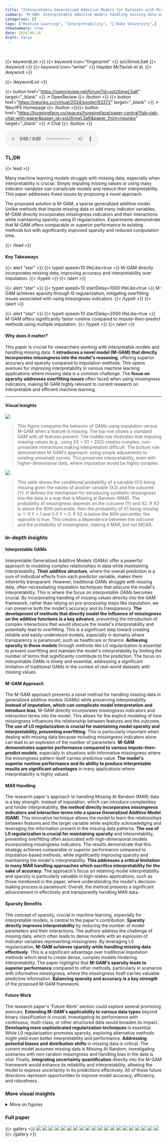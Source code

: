 ```yaml
---
title: "Interpretable Generalized Additive Models for Datasets with Missing Values"
summary: "M-GAM: Interpretable additive models handling missing data with superior accuracy & sparsity!"
categories: []
tags: ["Machine Learning", "Interpretability", "🏢 Duke University",]
showSummary: true
date: 2024-09-26
draft: false
---
```


<br>

{{< keywordList >}}
{{< keyword icon="fingerprint" >}} soUXmwL5aK {{< /keyword >}}
{{< keyword icon="writer" >}} Hayden McTavish et el. {{< /keyword >}}
 
{{< /keywordList >}}

{{< button href="https://openreview.net/forum?id=soUXmwL5aK" target="_blank" >}}
↗ OpenReview
{{< /button >}}
{{< button href="https://neurips.cc/virtual/2024/poster/93372" target="_blank" >}}
↗ NeurIPS Homepage
{{< /button >}}{{< button href="https://huggingface.co/spaces/huggingface/paper-central?tab=tab-chat-with-paper&paper_id=soUXmwL5aK&paper_from=neurips" target="_blank" >}}
↗ Chat
{{< /button >}}



<audio controls>
    <source src="https://ai-paper-reviewer.com/soUXmwL5aK/podcast.wav" type="audio/wav">
    Your browser does not support the audio element.
</audio>


### TL;DR


{{< lead >}}

Many machine learning models struggle with missing data, especially when interpretability is crucial.  Simply imputing missing values or using many indicator variables can complicate models and reduce their interpretability. This paper addresses these issues by proposing a novel approach.  

The proposed solution is M-GAM, a sparse generalized additive model. Unlike methods that impute missing data or add many indicator variables, M-GAM directly incorporates missingness indicators and their interactions while maintaining sparsity using l0 regularization.  Experiments demonstrate that M-GAM offers comparable or superior performance to existing methods but with significantly improved sparsity and reduced computation time.

{{< /lead >}}


#### Key Takeaways

{{< alert "star" >}}
{{< typeit speed=10 lifeLike=true >}} M-GAM directly incorporates missing data, improving accuracy and interpretability over imputation. {{< /typeit >}}
{{< /alert >}}

{{< alert "star" >}}
{{< typeit speed=10 startDelay=1000 lifeLike=true >}} M-GAM achieves sparsity through l0 regularization, mitigating overfitting issues associated with using missingness indicators. {{< /typeit >}}
{{< /alert >}}

{{< alert "star" >}}
{{< typeit speed=10 startDelay=2000 lifeLike=true >}} M-GAM offers significantly faster runtime compared to impute-then-predict methods using multiple imputation. {{< /typeit >}}
{{< /alert >}}

#### Why does it matter?
This paper is crucial for researchers working with interpretable models and handling missing data.  It **introduces a novel model (M-GAM) that directly incorporates missingness into the model's reasoning**, offering superior accuracy and sparsity compared to imputation methods. This opens avenues for improving interpretability in various machine learning applications where missing data is a common challenge.  The **focus on sparsity addresses overfitting issues** often faced when using missingness indicators, making M-GAM highly relevant to current research on interpretable and efficient machine learning.

------
#### Visual Insights



![](https://ai-paper-reviewer.com/soUXmwL5aK/figures_1_1.jpg)

> This figure compares the behavior of GAMs using imputation versus M-GAM when a feature is missing.  The top row shows a standard GAM with all features present. The middle row illustrates that imputing missing values (e.g., using X3 = X1 + 2X2) creates complex, non-univariate interactions making interpretation difficult. The bottom row demonstrates M-GAM's approach: using simple adjustments to existing univariate curves. This preserves interpretability, even with higher-dimensional data, where imputation would be highly complex.





![](https://ai-paper-reviewer.com/soUXmwL5aK/tables_22_1.jpg)

> This table shows the conditional probability of a variable (X1) being missing given the values of another variable (X2) and the outcome (Y).  It defines the mechanism for introducing synthetic missingness into the data in a way that is Missing at Random (MAR). The probability of missingness depends on the outcome (Y) and X2.  If X2 is above the 60th percentile, then the probability of X1 being missing is 'r' if Y = 1 and 0 if Y = 0. If X2 is below the 60th percentile, the opposite is true. This creates a dependence between the outcome and the probability of missingness, making it MAR, but not MCAR.





### In-depth insights


#### Interpretable GAMs
Interpretable Generalized Additive Models (GAMs) offer a powerful approach to modeling complex relationships in data while maintaining interpretability.  **Their additive structure**, where the overall prediction is a sum of individual effects from each predictor variable, makes them inherently transparent.  However, traditional GAMs struggle with missing data, often necessitating imputation techniques that obscure the model's interpretability.  This is where the focus on *interpretable GAMs* becomes crucial. By incorporating handling of missing values directly into the GAM framework, rather than relying on pre-processing steps like imputation, we can preserve both the model's accuracy and its transparency.  **The development of methods that directly model the influence of missingness on the additive functions is a key advance**, preventing the introduction of complex interactions that would obscure the model's interpretability and potentially lead to overfitting.   This is a significant step toward creating reliable and easily-understood models, especially in domains where transparency is paramount, such as healthcare or finance.  **Achieving sparsity in these models** through methods like L0 regularization is essential to prevent overfitting and maintain the model's interpretability by limiting the number of terms that significantly contribute to the prediction. The focus on interpretable GAMs is timely and essential, addressing a significant limitation of traditional GAMs in the context of real-world datasets with missing values.

#### M-GAM Approach
The M-GAM approach presents a novel method for handling missing data in generalized additive models (GAMs) while preserving interpretability.  **Instead of imputation, which can complicate model interpretation and introduce bias**, M-GAM directly incorporates missingness indicators and interaction terms into the model. This allows for the explicit modeling of how missingness influences the relationship between features and the outcome.  **The use of L0 regularization is crucial for maintaining model sparsity and interpretability, preventing overfitting**. This is particularly important when dealing with missing data because including missingness indicators alone can lead to an explosion of the number of parameters.  **M-GAM demonstrates superior performance compared to various impute-then-predict models**, especially in situations with informative missingness where the missingness pattern itself carries predictive value.  **The model's superior runtime performance and its ability to produce interpretable results are significant advantages** in many applications where interpretability is highly valued.

#### MAR Handling
The research paper's approach to handling Missing At Random (MAR) data is a key strength.  Instead of imputation, which can introduce complexities and hinder interpretability, **the method directly incorporates missingness indicators and interaction terms into a sparse Generalized Additive Model (GAM)**. This innovative technique allows the model to learn the relationships between features and the target variable while explicitly acknowledging and leveraging the information present in the missing data patterns.  **The use of L0 regularization is crucial for maintaining sparsity** and interpretability, preventing overfitting often associated with high-dimensional models incorporating missingness indicators.  The results demonstrate that this strategy achieves comparable or superior performance compared to imputation-based methods, while significantly improving sparsity and maintaining the model's interpretability.  **This addresses a critical limitation in many MAR handling approaches which sacrifice interpretability for the sake of accuracy.** The approach's focus on retaining model interpretability and sparsity is particularly valuable in high-stakes applications, such as those mentioned in the paper, where understanding the model's decision-making process is paramount. Overall, the method presents a significant advancement in effectively and transparently handling MAR data.

#### Sparsity Benefits
The concept of sparsity, crucial in machine learning, especially for interpretable models, is central to the paper's contribution.  **Sparsity directly improves interpretability** by reducing the number of model parameters and their interactions. The authors address the challenge of missing data, which often leads to dense models with an explosion of indicator variables representing missingness.  By leveraging L0 regularization, **M-GAM achieves sparsity while handling missing data effectively**.  This is a significant advantage over traditional imputation methods which tend to create dense, complex models hindering interpretability. The paper highlights that **M-GAM's sparsity leads to superior performance** compared to other methods, particularly in scenarios with informative missingness, where the missingness itself carries valuable predictive information.  **Balancing sparsity and accuracy is a key strength** of the proposed M-GAM framework.

#### Future Work
The research paper's 'Future Work' section could explore several promising avenues.  **Extending M-GAM's applicability to various data types** beyond binary classification is crucial. Investigating its performance with continuous, multi-class, or other structured data would broaden its impact.  **Developing more sophisticated regularization techniques** is essential. While L0 regularization promotes sparsity, exploring alternative methods might yield even better interpretability and performance.  **Addressing potential biases and distribution shifts** in missing data is critical. The current model assumes missing data is Missing At Random; investigating scenarios with non-random missingness and handling bias in the data is vital.  Finally, **integrating uncertainty quantification** directly into the M-GAM framework would enhance its reliability and interpretability, allowing the model to express uncertainty in its predictions effectively.  All of these future directions represent opportunities to improve model accuracy, efficiency, and robustness.


### More visual insights

<details>
<summary>More on figures
</summary>


![](https://ai-paper-reviewer.com/soUXmwL5aK/figures_2_1.jpg)

> This figure demonstrates a generalized additive model (GAM) that incorporates missing data. It shows how the model adjusts its shape functions for features when other features have missing values, maintaining interpretability. The model uses additional boolean variables to indicate missingness and adjust shape curves accordingly. It achieves comparable performance to more complex models while improving interpretability and sparsity.


![](https://ai-paper-reviewer.com/soUXmwL5aK/figures_7_1.jpg)

> This figure compares the sparsity (number of non-zero coefficients) and test performance (accuracy or AUC) of M-GAM against several other methods for handling missing data in GAMs.  It shows the impact of adding synthetic MAR missingness at different rates (25% and 50%) on two datasets (FICO and Breast Cancer). The comparison methods include multiple imputation techniques (MIWAE, MICE, MissForest), simple imputation methods (0-value, mean-value), and a method selectively adding missingness indicators (SMIM).  The results highlight M-GAM's ability to maintain sparsity and achieve comparable or better performance compared to other approaches, especially when dealing with higher rates of missing data. Error bars represent the standard error over 10 train-test splits.


![](https://ai-paper-reviewer.com/soUXmwL5aK/figures_8_1.jpg)

> This figure compares the sparsity (number of non-zero coefficients) and accuracy of M-GAM with other methods for handling missing data in two datasets (FICO and Breast Cancer) under different rates of synthetic MAR missingness.  It shows that M-GAM achieves high accuracy with significantly fewer coefficients compared to methods that use imputation or simply add missingness indicators.  The inability to evaluate non-zero coefficients for multiple imputation methods is highlighted due to the increased model complexity introduced by the imputation process.


![](https://ai-paper-reviewer.com/soUXmwL5aK/figures_8_2.jpg)

> The figure compares the sparsity (number of non-zero coefficients) and test performance (accuracy or AUC) of M-GAM with other methods for handling missing data in two datasets (FICO and Breast Cancer).  Synthetic missing data at different rates (25% and 50%) were added to evaluate performance.  The other methods include multiple imputation techniques (MICE, MIWAE, MissForest) and a simple GAM model (with and without imputation).  The results show that M-GAM achieves comparable or better accuracy with significantly fewer non-zero coefficients, demonstrating its superior sparsity.


![](https://ai-paper-reviewer.com/soUXmwL5aK/figures_9_1.jpg)

> This figure compares the sparsity (number of non-zero coefficients) and test performance (accuracy or AUC) of M-GAM with different methods for handling missing data in the FICO and Breast Cancer datasets.  Synthetic MAR missingness was added at rates of up to 25% and 50%.  The results show that M-GAM achieves comparable or better accuracy than other methods while maintaining significantly greater sparsity, especially when compared with imputation-based methods that have high dimensional shape functions.


![](https://ai-paper-reviewer.com/soUXmwL5aK/figures_13_1.jpg)

> This figure presents a Bayesian network illustrating the relationship between variables in a constructed example used to prove Proposition 3.1.  The proposition demonstrates that even with perfect imputation, using missingness as a feature (f2) can provide greater predictive power than using perfectly imputed data (f1).  The variables X1 and X2 are independent features, ε1 represents noise in predicting Y, and Y is the target variable.  M indicates missingness in X1, and ε2 is unmeasured noise influencing M. The blue circles represent the observed variables, while red and dotted red circles denote variables used in the modeling process. The example shows that the model using M can infer information about Y even when the noise ε1 is present, and that this model can sometimes outperform the imputation-based model.


![](https://ai-paper-reviewer.com/soUXmwL5aK/figures_25_1.jpg)

> This figure compares the sparsity of M-GAM with other methods for handling missing data in the FICO and Breast Cancer datasets.  Synthetic missing data was introduced at rates of up to 25% and 50%.  The comparison includes multiple imputation methods (MICE, MIWAE, MissForest), a GAM with 0-value imputation, a GAM with mean value imputation, and a method that selectively adds missingness indicators.  The results show that M-GAM achieves comparable or better accuracy with significantly fewer non-zero coefficients, demonstrating its superior sparsity.


![](https://ai-paper-reviewer.com/soUXmwL5aK/figures_26_1.jpg)

> This figure compares the sparsity (number of non-zero coefficients) of M-GAM with other methods for handling missing data in GAMs, under different levels of synthetic MAR missingness (25% and 50%).  M-GAM's sparsity is significantly better than methods using multiple imputation, demonstrating its ability to achieve comparable accuracy while maintaining interpretability.


![](https://ai-paper-reviewer.com/soUXmwL5aK/figures_27_1.jpg)

> This figure compares the sparsity (number of non-zero coefficients) and accuracy (test accuracy or AUC) of M-GAM with different methods for handling missing data in the FICO and Breast Cancer datasets.  Synthetic MAR missingness is introduced at rates of up to 25% and 50%. The comparison includes multiple imputation methods (MIWAE, MICE, MissForest), a GAM with 0-value imputation, a GAM with mean imputation, and a method selectively adding missingness indicators. M-GAM demonstrates its ability to achieve comparable or superior accuracy with significantly fewer coefficients compared to the other methods, showcasing its sparsity and efficiency.


![](https://ai-paper-reviewer.com/soUXmwL5aK/figures_28_1.jpg)

> This figure compares the sparsity (number of non-zero coefficients) of M-GAM with other methods for handling missing data in GAMs, under different rates of synthetic MAR missingness.  It shows that M-GAM achieves similar or better accuracy with substantially fewer coefficients than alternative approaches like multiple imputation.


![](https://ai-paper-reviewer.com/soUXmwL5aK/figures_28_2.jpg)

> This figure compares the sparsity (number of non-zero coefficients) and accuracy (test AUC or accuracy) of M-GAM with several baseline methods for handling missing data in two datasets (FICO and Breast Cancer) under different rates of synthetic MAR missingness (25% and 50%).  The baselines include multiple imputation methods (MIWAE, MICE, MissForest), GAM with 0-value imputation, GAM with mean imputation and a method that selectively adds missingness indicators.  M-GAM demonstrates superior sparsity while maintaining comparable or better accuracy than the alternatives.


![](https://ai-paper-reviewer.com/soUXmwL5aK/figures_29_1.jpg)

> This figure compares the sparsity (number of non-zero coefficients) and accuracy of M-GAM with other methods for handling missing data in two datasets (FICO and Breast Cancer) under different rates of synthetic MAR (Missing at Random) missingness.  It shows that M-GAM achieves comparable or better accuracy with significantly fewer non-zero coefficients than alternative methods such as multiple imputation (MICE, MIWAE, MissForest) and methods that simply add missingness indicators or use mean imputation.  The results highlight M-GAM's effectiveness in producing sparse and interpretable models, even with a substantial amount of missing data.


![](https://ai-paper-reviewer.com/soUXmwL5aK/figures_30_1.jpg)

> This figure compares the sparsity (number of non-zero coefficients) and accuracy (test accuracy for FICO and test AUC for Breast Cancer) of M-GAM with and without interaction terms to several other methods for handling missing data in GAMs.  These methods include multiple imputation techniques (MICE, MIWAE, MissForest), a simple GAM with 0-imputation and mean-value imputation, and a model that adds only missingness indicators. The results show that M-GAM achieves similar or superior accuracy to these methods while having substantially fewer non-zero coefficients, demonstrating its effectiveness in producing sparse and accurate models, especially when handling synthetic MAR missingness. Error bars represent the standard error calculated over 10 train-test splits.


![](https://ai-paper-reviewer.com/soUXmwL5aK/figures_31_1.jpg)

> This figure compares the sparsity and accuracy of M-GAM against other methods for handling missing data in GAMs.  It shows how the number of non-zero coefficients (a measure of sparsity) changes with increasing rates of synthetic MAR missingness (25% and 50%) in the FICO and Breast Cancer datasets.  Multiple imputation methods (MICE, MIWAE, MissForest) and simpler methods (0-value imputation, mean-value imputation, selective addition of indicators) are also compared.  M-GAM demonstrates better sparsity while maintaining comparable or superior accuracy.


![](https://ai-paper-reviewer.com/soUXmwL5aK/figures_33_1.jpg)

> This figure shows a generalized additive model (GAM) that incorporates missing data handling directly into its reasoning process. It demonstrates how the model adjusts its shape functions for a variable based on whether other variables have missing values and the type of missingness encountered. The method uses simple adjustments to existing shape curves when a value is missing, enhancing interpretability. It avoids the complexities associated with imputation or simply adding indicator variables, making it efficient for analyzing datasets with missing values.


![](https://ai-paper-reviewer.com/soUXmwL5aK/figures_34_1.jpg)

> This figure shows a generalized additive model (GAM) for the Explainable ML Challenge data from FICO et al. (2018) with missingness incorporated.  The model handles missingness interpretably by explicitly providing alternative shape functions when a variable is missing.  For example, the shape function for variable 2 is adjusted when variable 3 is missing, and the shape function for variable 3 is removed. This figure shows how the model handles missing values of different features and displays the shape functions for each feature both when data is present and when different features have missing values.


![](https://ai-paper-reviewer.com/soUXmwL5aK/figures_34_2.jpg)

> This figure shows a generalized additive model (GAM) for the Explainable ML Challenge data from FICO et al. (2018) with missingness incorporated.  The left section illustrates shape functions for features under different missing data scenarios. The right section displays the shape functions which are not missingness-dependent. The M-GAM handles missingness interpretably by explicitly providing alternative shape functions when a variable is missing.  For example, the shape function for variable 2 is adjusted when variable 3 is missing, and the shape function for variable 3 is removed. This illustrates the interpretability of M-GAM, which maintains global interpretability (the entire model can easily be inspected) and local interpretability (the shape functions applied for a given sample can be easily visualized).


![](https://ai-paper-reviewer.com/soUXmwL5aK/figures_34_3.jpg)

> This figure visualizes an M-GAM model applied to the Breast Cancer dataset. It shows how the model's shape functions (which represent the relationship between each feature and the outcome) change based on whether data is missing for certain features.  The left side displays the adjustments made to the shape functions when data for a specific feature is missing.  The right side shows the standard shape functions applied when no data is missing. The figure illustrates the M-GAM's interpretability by showing how its model adapts to handle missing values, while still being straightforward to interpret.


</details>






### Full paper

{{< gallery >}}
<img src="https://ai-paper-reviewer.com/soUXmwL5aK/1.png" class="grid-w50 md:grid-w33 xl:grid-w25" />
<img src="https://ai-paper-reviewer.com/soUXmwL5aK/2.png" class="grid-w50 md:grid-w33 xl:grid-w25" />
<img src="https://ai-paper-reviewer.com/soUXmwL5aK/3.png" class="grid-w50 md:grid-w33 xl:grid-w25" />
<img src="https://ai-paper-reviewer.com/soUXmwL5aK/4.png" class="grid-w50 md:grid-w33 xl:grid-w25" />
<img src="https://ai-paper-reviewer.com/soUXmwL5aK/5.png" class="grid-w50 md:grid-w33 xl:grid-w25" />
<img src="https://ai-paper-reviewer.com/soUXmwL5aK/6.png" class="grid-w50 md:grid-w33 xl:grid-w25" />
<img src="https://ai-paper-reviewer.com/soUXmwL5aK/7.png" class="grid-w50 md:grid-w33 xl:grid-w25" />
<img src="https://ai-paper-reviewer.com/soUXmwL5aK/8.png" class="grid-w50 md:grid-w33 xl:grid-w25" />
<img src="https://ai-paper-reviewer.com/soUXmwL5aK/9.png" class="grid-w50 md:grid-w33 xl:grid-w25" />
<img src="https://ai-paper-reviewer.com/soUXmwL5aK/10.png" class="grid-w50 md:grid-w33 xl:grid-w25" />
<img src="https://ai-paper-reviewer.com/soUXmwL5aK/11.png" class="grid-w50 md:grid-w33 xl:grid-w25" />
<img src="https://ai-paper-reviewer.com/soUXmwL5aK/12.png" class="grid-w50 md:grid-w33 xl:grid-w25" />
<img src="https://ai-paper-reviewer.com/soUXmwL5aK/13.png" class="grid-w50 md:grid-w33 xl:grid-w25" />
<img src="https://ai-paper-reviewer.com/soUXmwL5aK/14.png" class="grid-w50 md:grid-w33 xl:grid-w25" />
<img src="https://ai-paper-reviewer.com/soUXmwL5aK/15.png" class="grid-w50 md:grid-w33 xl:grid-w25" />
<img src="https://ai-paper-reviewer.com/soUXmwL5aK/16.png" class="grid-w50 md:grid-w33 xl:grid-w25" />
<img src="https://ai-paper-reviewer.com/soUXmwL5aK/17.png" class="grid-w50 md:grid-w33 xl:grid-w25" />
<img src="https://ai-paper-reviewer.com/soUXmwL5aK/18.png" class="grid-w50 md:grid-w33 xl:grid-w25" />
<img src="https://ai-paper-reviewer.com/soUXmwL5aK/19.png" class="grid-w50 md:grid-w33 xl:grid-w25" />
<img src="https://ai-paper-reviewer.com/soUXmwL5aK/20.png" class="grid-w50 md:grid-w33 xl:grid-w25" />
{{< /gallery >}}